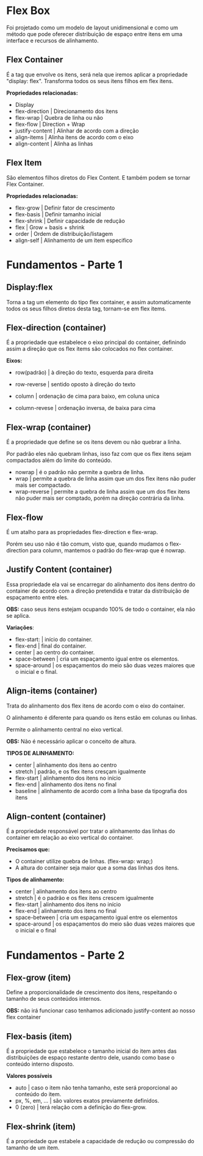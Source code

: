 # Flex Box

Foi projetado como um modelo de layout unidimensional e como um método que pode oferecer distribuição de espaço entre itens em uma interface e recursos de alinhamento.

## Flex Container

É a tag que envolve os itens, será nela que iremos aplicar a propriedade "display: flex". Transforma todos os seus itens filhos em flex itens.

**Propriedades relacionadas:**

- Display
- flex-direction  | Direcionamento dos itens
- flex-wrap         | Quebra de linha ou não
- flex-flow           | Direction + Wrap   
- justify-content | Alinhar de acordo com a direção
- align-items       | Alinha itens de acordo com o eixo
- align-content   | Alinha as linhas

## Flex Item

São elementos filhos diretos do Flex Content. E também podem se tornar Flex Container.

**Propriedades relacionadas:**

- flex-grow    | Definir fator de crescimento
- flex-basis    | Definir tamanho inicial
- flex-shrink  | Definir capacidade de redução
- flex              | Grow + basis + shrink
- order          | Ordem de distribuição/listagem
- align-self    | Alinhamento de um item especifico

# Fundamentos - Parte 1

## Display:flex

Torna a tag um elemento do tipo flex container, e assim automaticamente todos os seus filhos diretos desta tag, tornam-se em flex items.

## Flex-direction (container)

É a propriedade que estabelece o eixo principal do container, definindo assim a direção que os flex items são colocados no flex container.

**Eixos:**

- row(padrão)     | à direção do texto, esquerda para direita
- row-reverse      | sentido oposto à direção do texto

- column              | ordenação de cima para baixo, em coluna unica
- column-revese | ordenação inversa, de baixa para cima

## Flex-wrap (container)

É a propriedade que define se os itens devem ou não quebrar a linha.

Por padrão eles não quebram linhas, isso faz com que os flex itens sejam compactados além do limite do conteúdo.

- nowrap | é o padrão não permite a quebra de linha.
- wrap      | permite a quebra de linha assim que um dos flex itens não puder mais ser compactado.
- wrap-reverse | permite a quebra de linha assim que um dos flex itens não puder mais ser comptado, porém na direção contrária da linha.

## Flex-flow

É um atalho para as propriedades flex-direction e flex-wrap.

Porém seu uso não é tão comum, visto que, quando mudamos o flex-direction para column, mantemos o padrão do flex-wrap que é nowrap.

## Justify Content (container)

Essa propriedade ela vai se encarregar do alinhamento dos itens dentro do container de acordo com a direção pretendida e tratar da distribuição de espaçamento entre eles.

**OBS:** caso seus itens estejam ocupando 100% de todo o container, ela não se aplica.

**Variações**:

- flex-start:      | início do container.
- flex-end        | final do container.
- center           | ao centro do container.
- space-between  | cria um espaçamento igual entre os elementos.
- space-around  | os espaçamentos do meio são duas vezes maiores que o inicial e o final.

## Align-items (container)

Trata do alinhamento dos flex itens de acordo com o eixo do container.

O alinhamento é diferente para quando os itens estão em colunas ou linhas.

Permite o alinhamento central no eixo vertical.

**OBS:** Não é necessário aplicar o conceito de altura.

**TIPOS DE ALINHAMENTO:**

- center     | alinhamento dos itens ao centro
- stretch    | padrão, e os flex itens cresçam igualmente
- flex-start | alinhamento dos itens no início
- flex-end  | alinhamento dos itens no final
- baseline  | alinhamento de acordo com a linha base da tipografia dos itens

## Align-content (container)

É a propriedade responsável por tratar o alinhamento das linhas do container em relação ao eixo vertical do container.

**Precisamos que:**

- O container utilize quebra de linhas. (flex-wrap: wrap;)
- A altura do container seja maior que a soma das linhas dos itens.

**Tipos de alinhamento:**

- center                    | alinhamento dos itens ao centro
- stretch                   | é o padrão e os flex itens crescem igualmente
- flex-start                | alinhamento dos itens no início
- flex-end                 | alinhamento dos itens no final
- space-between     | cria um espaçamento igual entre os elementos
- space-around       | os espaçamentos do meio são duas vezes maiores que o inicial e o final

# Fundamentos - Parte 2

## Flex-grow (item)

Define a proporcionalidade de crescimento dos itens, respeitando o tamanho de seus conteúdos internos.

**OBS:** não irá funcionar caso tenhamos adicionado justify-content ao nosso flex container

## Flex-basis (item)

É a propriedade que estabelece o tamanho inicial do item antes das distribuições de espaço restante dentro dele, usando como base o conteúdo interno disposto.

**Valores possíveis**

- auto                 | caso o item não tenha tamanho, este será proporcional ao conteúdo do item.
- px, %, em, ...   | são valores exatos previamente definidos.
- 0 (zero)            | terá relação com a definição do flex-grow.

## Flex-shrink (item)

É a propriedade que estabele a capacidade de redução ou compressão do tamanho de um item.